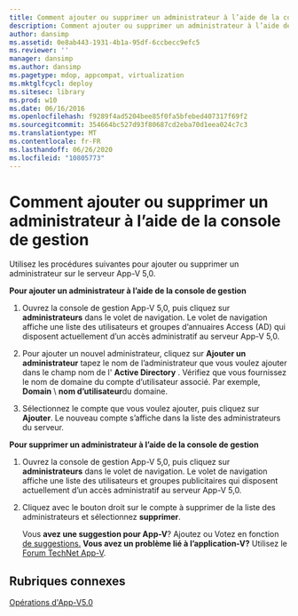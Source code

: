 ```yaml
---
title: Comment ajouter ou supprimer un administrateur à l’aide de la console de gestion
description: Comment ajouter ou supprimer un administrateur à l’aide de la console de gestion
author: dansimp
ms.assetid: 0e8ab443-1931-4b1a-95df-6ccbecc9efc5
ms.reviewer: ''
manager: dansimp
ms.author: dansimp
ms.pagetype: mdop, appcompat, virtualization
ms.mktglfcycl: deploy
ms.sitesec: library
ms.prod: w10
ms.date: 06/16/2016
ms.openlocfilehash: f9289f4ad5204bee85f0fa5bfebed407317f69f2
ms.sourcegitcommit: 354664bc527d93f80687cd2eba70d1eea024c7c3
ms.translationtype: MT
ms.contentlocale: fr-FR
ms.lasthandoff: 06/26/2020
ms.locfileid: "10805773"
---
```

# Comment ajouter ou supprimer un administrateur à l’aide de la console de gestion


Utilisez les procédures suivantes pour ajouter ou supprimer un administrateur sur le serveur App-V 5,0.

**Pour ajouter un administrateur à l’aide de la console de gestion**

1.  Ouvrez la console de gestion App-V 5,0, puis cliquez sur **administrateurs** dans le volet de navigation. Le volet de navigation affiche une liste des utilisateurs et groupes d’annuaires Access (AD) qui disposent actuellement d’un accès administratif au serveur App-V 5,0.

2.  Pour ajouter un nouvel administrateur, cliquez sur **Ajouter un administrateur** tapez le nom de l’administrateur que vous voulez ajouter dans le champ nom de l' **Active Directory** . Vérifiez que vous fournissez le nom de domaine du compte d’utilisateur associé. Par exemple, **Domain**  \\  **nom d’utilisateur**du domaine.

3.  Sélectionnez le compte que vous voulez ajouter, puis cliquez sur **Ajouter**. Le nouveau compte s’affiche dans la liste des administrateurs du serveur.

**Pour supprimer un administrateur à l’aide de la console de gestion**

1.  Ouvrez la console de gestion App-V 5,0, puis cliquez sur **administrateurs** dans le volet de navigation. Le volet de navigation affiche une liste des utilisateurs et groupes publicitaires qui disposent actuellement d’un accès administratif au serveur App-V 5,0.

2.  Cliquez avec le bouton droit sur le compte à supprimer de la liste des administrateurs et sélectionnez **supprimer**.

    Vous **avez une suggestion pour App-V**? Ajoutez ou Votez en fonction [de suggestions.](http://appv.uservoice.com/forums/280448-microsoft-application-virtualization) **Vous avez un problème lié à l’application-V?** Utilisez le [Forum TechNet App-V](https://social.technet.microsoft.com/Forums/home?forum=mdopappv).

## Rubriques connexes


[Opérations d'App-V5.0](operations-for-app-v-50.md)

 

 





